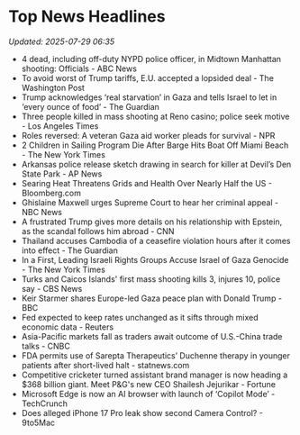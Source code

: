 # Top News Headlines

_Updated: 2025-07-29 06:35_

- 4 dead, including off-duty NYPD police officer, in Midtown Manhattan shooting: Officials - ABC News
- To avoid worst of Trump tariffs, E.U. accepted a lopsided deal - The Washington Post
- Trump acknowledges ‘real starvation’ in Gaza and tells Israel to let in ‘every ounce of food’ - The Guardian
- Three people killed in mass shooting at Reno casino; police seek motive - Los Angeles Times
- Roles reversed: A veteran Gaza aid worker pleads for survival - NPR
- 2 Children in Sailing Program Die After Barge Hits Boat Off Miami Beach - The New York Times
- Arkansas police release sketch drawing in search for killer at Devil’s Den State Park - AP News
- Searing Heat Threatens Grids and Health Over Nearly Half the US - Bloomberg.com
- Ghislaine Maxwell urges Supreme Court to hear her criminal appeal - NBC News
- A frustrated Trump gives more details on his relationship with Epstein, as the scandal follows him abroad - CNN
- Thailand accuses Cambodia of a ceasefire violation hours after it comes into effect - The Guardian
- In a First, Leading Israeli Rights Groups Accuse Israel of Gaza Genocide - The New York Times
- Turks and Caicos Islands' first mass shooting kills 3, injures 10, police say - CBS News
- Keir Starmer shares Europe-led Gaza peace plan with Donald Trump - BBC
- Fed expected to keep rates unchanged as it sifts through mixed economic data - Reuters
- Asia-Pacific markets fall as traders await outcome of U.S.-China trade talks - CNBC
- FDA permits use of Sarepta Therapeutics’ Duchenne therapy in younger patients after short-lived halt - statnews.com
- Competitive cricketer turned assistant brand manager is now heading a $368 billion giant. Meet P&G's new CEO Shailesh Jejurikar - Fortune
- Microsoft Edge is now an AI browser with launch of ‘Copilot Mode’ - TechCrunch
- Does alleged iPhone 17 Pro leak show second Camera Control? - 9to5Mac